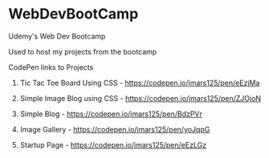 # WebDevBootCamp
Udemy's Web Dev Bootcamp

Used to host my projects from the bootcamp

CodePen links to Projects

1) Tic Tac Toe Board Using CSS - https://codepen.io/jmars125/pen/eEzjMa

2) Simple Image Blog using CSS - https://codepen.io/jmars125/pen/ZJOjoN

3) Simple Blog - https://codepen.io/jmars125/pen/BdzPVr

4) Image Gallery - https://codepen.io/jmars125/pen/yoJqpG

5) Startup Page - https://codepen.io/jmars125/pen/eEzLGz
